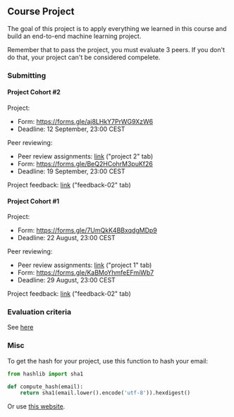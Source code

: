 ## Course Project

The goal of this project is to apply everything we learned
in this course and build an end-to-end machine learning project.

Remember that to pass the project, you must evaluate 3 peers. If you don't do that, your project can't be considered compelete.  


### Submitting 


#### Project Cohort #2

Project:

* Form: https://forms.gle/aj8LHkY7PrWG9XzW6
* Deadline: 12 September, 23:00 CEST

Peer reviewing:

* Peer review assignments: [link](https://docs.google.com/spreadsheets/d/e/2PACX-1vQYTps829bmaN-aaJPiBUc3UwtN3e_llI44DKv-rQDsmVRMS1No7XWQqOyNI4ZbFbIvN351Q-G6edCP/pubhtml) ("project 2" tab)
* Form: https://forms.gle/BeQ2HCohrM3puKf26
* Deadline: 19 September, 23:00 CEST

Project feedback: [link](https://docs.google.com/spreadsheets/d/e/2PACX-1vRB5xKkhCyAUVNSNJvxaP94RwgNbYhf3dNf_ctRHhNKvvQQB94YVBn9JRdCTdQb5NGCJdYBtjXP7tP9/pubhtml) ("feedback-02" tab)


#### Project Cohort #1

Project:

* Form: https://forms.gle/7UmQkK4BBxqdgMDp9
* Deadline: 22 August, 23:00 CEST

Peer reviewing:

* Peer review assignments: [link](https://docs.google.com/spreadsheets/d/e/2PACX-1vQYTps829bmaN-aaJPiBUc3UwtN3e_llI44DKv-rQDsmVRMS1No7XWQqOyNI4ZbFbIvN351Q-G6edCP/pubhtml) ("project 1" tab)
* Form: https://forms.gle/KaBMoYhmfeEFmiWb7
* Deadline: 29 August, 23:00 CEST

Project feedback: [link](https://docs.google.com/spreadsheets/d/e/2PACX-1vRB5xKkhCyAUVNSNJvxaP94RwgNbYhf3dNf_ctRHhNKvvQQB94YVBn9JRdCTdQb5NGCJdYBtjXP7tP9/pubhtml) ("feedback-02" tab)


### Evaluation criteria

See [here](../../../07-project/README.md)


### Misc

To get the hash for your project, use this function to hash your email:

```python
from hashlib import sha1

def compute_hash(email):
    return sha1(email.lower().encode('utf-8')).hexdigest()
```

Or use [this website](http://www.sha1-online.com/). 